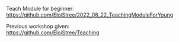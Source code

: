 

Teach Module for beginner:  
https://github.com/EloiStree/2022_08_22_TeachingModuleForYoung  

Previous workshop given:  
https://github.com/EloiStree/Teaching  



